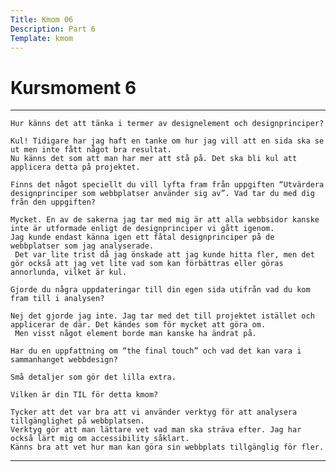 ```yaml
---
Title: Kmom 06
Description: Part 6
Template: kmom
---
```


Kursmoment 6
==================

---


    Hur känns det att tänka i termer av designelement och designprinciper?

    Kul! Tidigare har jag haft en tanke om hur jag vill att en sida ska se ut men inte fått något bra resultat.
    Nu känns det som att man har mer att stå på. Det ska bli kul att applicera detta på projektet. 

    Finns det något speciellt du vill lyfta fram från uppgiften “Utvärdera designprinciper som webbplatser använder sig av”. Vad tar du med dig från den uppgiften?

    Mycket. En av de sakerna jag tar med mig är att alla webbsidor kanske inte är utformade enligt de designprinciper vi gått igenom. 
    Jag kunde endast känna igen ett fåtal designprinciper på de webbplatser som jag analyserade.
     Det var lite trist då jag önskade att jag kunde hitta fler, men det gör också att jag vet lite vad som kan förbättras eller göras annorlunda, vilket är kul. 

    Gjorde du några uppdateringar till din egen sida utifrån vad du kom fram till i analysen?

    Nej det gjorde jag inte. Jag tar med det till projektet istället och applicerar de där. Det kändes som för mycket att göra om.
     Men visst något element borde man kanske ha ändrat på.

    Har du en uppfattning om “the final touch” och vad det kan vara i sammanhanget webbdesign?

    Små detaljer som gör det lilla extra. 

    Vilken är din TIL för detta kmom?

    Tycker att det var bra att vi använder verktyg för att analysera tillgänglighet på webbplatsen.
    Verktyg gör att man lättare vet vad man ska sträva efter. Jag har också lärt mig om accessibility såklart.
    Känns bra att vet hur man kan göra sin webbplats tillgänglig för fler. 


---